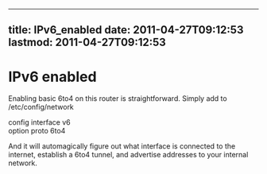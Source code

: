 
---
title: IPv6_enabled
date: 2011-04-27T09:12:53
lastmod: 2011-04-27T09:12:53
---
IPv6 enabled
============

Enabling basic 6to4 on this router is straightforward. Simply add to
/etc/config/network

config interface v6\
option proto 6to4

And it will automagically figure out what interface is connected to the
internet, establish a 6to4 tunnel, and advertise addresses to your
internal network.
